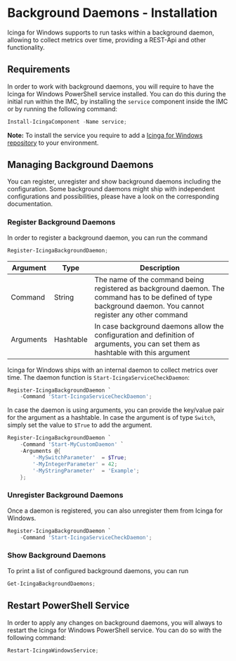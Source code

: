 # Background Daemons - Installation

Icinga for Windows supports to run tasks within a background daemon, allowing to collect metrics over time, providing a REST-Api and other functionality.

## Requirements

In order to work with background daemons, you will require to have the Icinga for Windows PowerShell service installed. You can do this during the initial run within the IMC, by installing the `service` component inside the IMC or by running the following command:

```powershell
Install-IcingaComponent -Name service;
```

**Note:** To install the service you require to add a [Icinga for Windows repository](20-Install-Components.md) to your environment.

## Managing Background Daemons

You can register, unregister and show background daemons including the configuration. Some background daemons might ship with independent configurations and possibilities, please have a look on the corresponding documentation.

### Register Background Daemons

In order to register a background daemon, you can run the command

```powershell
Register-IcingaBackgroundDaemon;
```

| Argument  | Type       | Description |
| ---       | ---        | ---         |
| Command   | String     | The name of the command being registered as background daemon. The command has to be defined of type background daemon. You cannot register any other command |
| Arguments | Hashtable  | In case background daemons allow the configuration and definition of arguments, you can set them as hashtable with this argument |

Icinga for Windows ships with an internal daemon to collect metrics over time. The daemon function is `Start-IcingaServiceCheckDaemon`:

```powershell
Register-IcingaBackgroundDaemon `
    -Command 'Start-IcingaServiceCheckDaemon';
```

In case the daemon is using arguments, you can provide the key/value pair for the argument as a hashtable. In case the argument is of type `Switch`, simply set the value to `$True` to add the argument.

```powershell
Register-IcingaBackgroundDaemon `
    -Command 'Start-MyCustomDaemon' `
    -Arguments @{
        '-MySwitchParameter'  = $True;
        '-MyIntegerParameter' = 42;
        '-MyStringParameter'  = 'Example';
    };
```

### Unregister Background Daemons

Once a daemon is registered, you can also unregister them from Icinga for Windows.

```powershell
Register-IcingaBackgroundDaemon `
    -Command 'Start-IcingaServiceCheckDaemon';
```

### Show Background Daemons

To print a list of configured background daemons, you can run

```powershell
Get-IcingaBackgroundDaemons;
```

## Restart PowerShell Service

In order to apply any changes on background daemons, you will always to restart the Icinga for Windows PowerShell service. You can do so with the following command:

```powershell
Restart-IcingaWindowsService;
```
